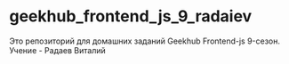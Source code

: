 # geekhub_frontend_js_9_radaiev
Это репозиторий для домашних заданий Geekhub  Frontend-js  9-сезон.  Учение - Радаев Виталий
